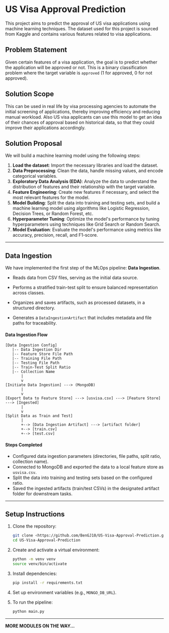 
# US Visa Approval Prediction

This project aims to predict the approval of US visa applications using machine learning techniques. The dataset used for this project is sourced from Kaggle and contains various features related to visa applications. 

## Problem Statement

Given certain features of a visa application, the goal is to predict whether the application will be approved or not. This is a binary classification problem where the target variable is `approved` (1 for approved, 0 for not approved).

## Solution Scope

This can be used in real life by visa processing agencies to automate the initial screening of applications, thereby improving efficiency and reducing manual workload. Also US visa applicants can use this model to get an idea of their chances of approval based on historical data, so that they could improve their applications accordingly.

## Solution Proposal

We will build a machine learning model using the following steps:
1. **Load the dataset**: Import the necessary libraries and load the dataset.   
2. **Data Preprocessing**: Clean the data, handle missing values, and encode categorical variables.
3. **Exploratory Data Analysis (EDA)**: Analyze the data to understand the distribution of features and their relationship with the target variable.
4. **Feature Engineering**: Create new features if necessary, and select the most relevant features for the model.
5. **Model Building**: Split the data into training and testing sets, and build a machine learning model using algorithms like Logistic Regression, Decision Trees, or Random Forest, etc.
6. **Hyperparameter Tuning**: Optimize the model's performance by tuning hyperparameters using techniques like Grid Search or Random Search.
7. **Model Evaluation**: Evaluate the model's performance using metrics like accuracy, precision, recall, and F1-score.

---

## Data Ingestion

We have implemented the first step of the MLOps pipeline: **Data Ingestion**. 

- Reads data from CSV files, serving as the initial data source.

- Performs a stratified train-test split to ensure balanced representation across classes.

- Organizes and saves artifacts, such as processed datasets, in a structured directory.

- Generates a `DataIngestionArtifact` that includes metadata and file paths for traceability.

#### Data Ingestion Flow

```
[Data Ingestion Config]
   |-- Data Ingestion Dir
   |-- Feature Store File Path
   |-- Training File Path
   |-- Testing File Path
   |-- Train-Test Split Ratio
   |-- Collection Name
	   |
	   v
[Initiate Data Ingestion] ---> (MongoDB)
	   |
	   v
[Export Data to Feature Store] ---> [usvisa.csv] ---> [Feature Store] ---> [Ingested]
	   |
	   v
[Split Data as Train and Test]
	   |
	   +--> [Data Ingestion Artifact] ---> [artifact folder]
	   +--> [train.csv]
	   +--> [test.csv]
```

#### Steps Completed

- Configured data ingestion parameters (directories, file paths, split ratio, collection name).
- Connected to MongoDB and exported the data to a local feature store as `usvisa.csv`.
- Split the data into training and testing sets based on the configured ratio.
- Saved the ingested artifacts (train/test CSVs) in the designated artifact folder for downstream tasks.

---

## Setup Instructions

1. Clone the repository:
	```bash
	git clone <https://github.com/BenGJ10/US-Visa-Approval-Prediction.git>
	cd US-Visa-Approval-Prediction
	```
2. Create and activate a virtual environment:
	```bash
	python -m venv venv
	source venv/bin/activate
	```
3. Install dependencies:
	```bash
	pip install -r requirements.txt
	```
4. Set up environment variables (e.g., `MONGO_DB_URL`).

5. To run the pipeline:
	```bash
	python main.py
	```

---

**MORE MODULES ON THE WAY...**


